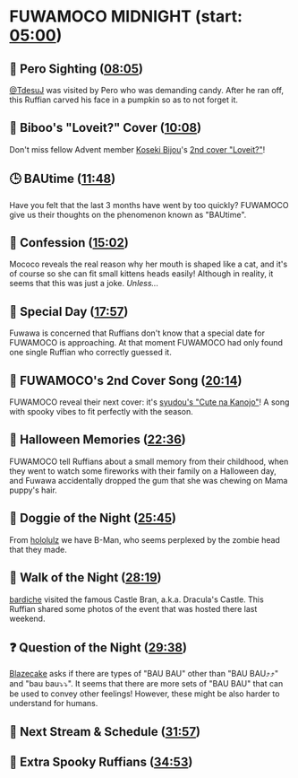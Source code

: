 # FUWAMOCO MIDNIGHT (start: [05:00](https://youtu.be/f6Xtez79CNs?t=05m00s))

## 👀 Pero Sighting ([08:05](https://youtu.be/f6Xtez79CNs?t=08m05s))

[@TdesuJ](https://twitter.com/TdesuJ/status/1717024018371432637) was visited by Pero who was demanding candy. After he ran off, this Ruffian carved his face in a pumpkin so as to not forget it.

## 🗿 Biboo's "Loveit?" Cover ([10:08](https://youtu.be/f6Xtez79CNs?t=10m08s))

Don't miss fellow Advent member [Koseki Bijou](https://www.youtube.com/@KosekiBijou)'s [2nd cover "Loveit?"](https://youtu.be/NfhJK602XdE)!

## 🕒 BAUtime ([11:48](https://youtu.be/f6Xtez79CNs?t=11m48s))

Have you felt that the last 3 months have went by too quickly? FUWAMOCO give us their thoughts on the phenomenon known as "BAUtime".

## 🙊 Confession ([15:02](https://youtu.be/f6Xtez79CNs?t=15m02s))

Mococo reveals the real reason why her mouth is shaped like a cat, and it's of course so she can fit small kittens heads easily! Although in reality, it seems that this was just a joke. *Unless...*

## 🎉 Special Day ([17:57](https://youtu.be/f6Xtez79CNs?t=17m57s))

Fuwawa is concerned that Ruffians don't know that a special date for FUWAMOCO is approaching. At that moment FUWAMOCO had only found one single Ruffian who correctly guessed it.

## 🎤 FUWAMOCO's 2nd Cover Song ([20:14](https://youtu.be/f6Xtez79CNs?t=20m14s))

FUWAMOCO reveal their next cover: it's [syudou's "Cute na Kanojo"](https://youtu.be/XYmZUh_YAq0)! A song with spooky vibes to fit perfectly with the season.

## 🎃 Halloween Memories ([22:36](https://youtu.be/f6Xtez79CNs?t=22m36s))

FUWAMOCO tell Ruffians about a small memory from their childhood, when they went to watch some fireworks with their family on a Halloween day, and Fuwawa accidentally dropped the gum that she was chewing on Mama puppy's hair.

## 🐶 Doggie of the Night ([25:45](https://youtu.be/f6Xtez79CNs?t=25m45s))

From [hololulz](https://twitter.com/hololulz/status/1709663409103401263) we have B-Man, who seems perplexed by the zombie head that they made.

## 🚶 Walk of the Night ([28:19](https://youtu.be/f6Xtez79CNs?t=28m19s))

[bardiche](https://twitter.com/katxts/status/1718664352444698747) visited the famous Castle Bran, a.k.a. Dracula's Castle. This Ruffian shared some photos of the event that was hosted there last weekend.

## ❓ Question of the Night ([29:38](https://youtu.be/f6Xtez79CNs?t=29m38s))

[Blazecake](https://twitter.com/Blazecake20/status/1706887023783563752) asks if there are types of "BAU BAU" other than "BAU BAU⤴︎⤴︎" and "bau bau⤵︎⤵︎". It seems that there are more sets of "BAU BAU" that can be used to convey other feelings! However, these might be also harder to understand for humans.

## 📅 Next Stream & Schedule ([31:57](https://youtu.be/f6Xtez79CNs?t=31m57s))

## 🐾 Extra Spooky Ruffians ([34:53](https://youtu.be/f6Xtez79CNs?t=34m53s))
